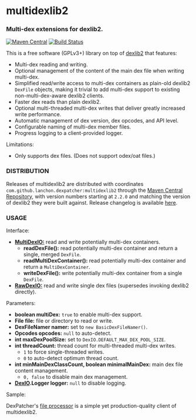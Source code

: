 # multidexlib2
### Multi-dex extensions for dexlib2.

[![Maven Central](https://maven-badges.herokuapp.com/maven-central/com.github.lanchon.dexpatcher/multidexlib2/badge.svg)](https://maven-badges.herokuapp.com/maven-central/com.github.lanchon.dexpatcher/multidexlib2)
[![Build Status](https://travis-ci.org/DexPatcher/multidexlib2.svg?branch=master)](https://travis-ci.org/DexPatcher/multidexlib2)

This is a free software (GPLv3+) library on top of [dexlib2](https://github.com/JesusFreke/smali/tree/master/dexlib2) that features:
- Multi-dex reading and writing.
- Optional management of the content of the main dex file when writing multi-dex.
- Simplified read/write access to multi-dex containers as plain-old dexlib2 `DexFile` objects, making it trivial to add multi-dex support to existing non-multi-dex-aware dexlib2 clients.
- Faster dex reads than plain dexlib2.
- Optional multi-threaded multi-dex writes that deliver greatly increased write performance.
- Automatic management of dex version, dex opcodes, and API level.
- Configurable naming of multi-dex member files.
- Progress logging to a client-provided logger.

Limitations:
- Only supports dex files. (Does not support odex/oat files.)

### DISTRIBUTION

Releases of multidexlib2 are distributed with coordinates `com.github.lanchon.dexpatcher:multidexlib2` through the [Maven Central Repository](https://search.maven.org/#search%7Cga%7C1%7Ccom.github.lanchon.dexpatcher.multidexlib2), with version numbers starting at `2.2.0` and matching the version of dexlib2 they were built against. Release changelog is available [here](https://github.com/DexPatcher/multidexlib2/releases).

### USAGE

Interface:
- [__MultiDexIO:__](https://github.com/DexPatcher/multidexlib2/blob/master/src/main/java/lanchon/multidexlib2/MultiDexIO.java) read and write potentially multi-dex containers.
  - __readDexFile():__ read potentially multi-dex container and return a single, merged `DexFile`.
  - __readMultiDexContainer():__ read potentially multi-dex container and return a `MultiDexContainer`.
  - __writeDexFile():__ write potentially multi-dex container from a single `DexFile`.
- [__RawDexIO:__](https://github.com/DexPatcher/multidexlib2/blob/master/src/main/java/lanchon/multidexlib2/RawDexIO.java) read and write single dex files (supersedes invoking dexlib2 directly).

Parameters:
- __boolean multiDex:__ `true` to enable multi-dex support.
- __File file:__ file or directory to read or write.
- __DexFileNamer namer:__ set to `new BasicDexFileNamer()`.
- __Opcodes opcodes:__ `null` to auto-detect.
- __int maxDexPoolSize:__ set to `DexIO.DEFAULT_MAX_DEX_POOL_SIZE`.
- __int threadCount:__ thread count for multi-threaded multi-dex writes.
  - `1` to force single-threaded writes.
  - `0` to auto-detect optimum thread count.
- __int minMainDexClassCount, boolean minimalMainDex:__ main dex file content management.
  - `0, false` to disable main dex management.
- __[DexIO](https://github.com/DexPatcher/multidexlib2/blob/master/src/main/java/lanchon/multidexlib2/DexIO.java).Logger logger:__ `null` to disable logging.

Sample:

DexPatcher's [file processor](https://github.com/DexPatcher/dexpatcher-tool/blob/master/tool/src/main/java/lanchon/dexpatcher/Processor.java) is a simple yet production-quality client of multidexlib2.
